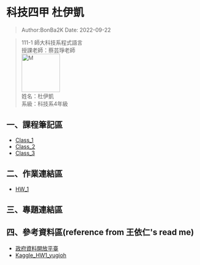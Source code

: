 # 科技四甲 杜伊凱

> Author:BonBa2K
> Date: 2022-09-22  

> 111-1 師大科技系程式語言<br />
> 授課老師：蔡芸琤老師<br />
 <img src="https://scontent.ftpe7-4.fna.fbcdn.net/v/t1.6435-9/159374364_1785537828267458_2349934586872699877_n.jpg?_nc_cat=105&ccb=1-7&_nc_sid=09cbfe&_nc_ohc=gsscAHPqqDoAX86SHR_&_nc_oc=AQmaFRdirCI32b3tNnfxN9XgbdEkMbehE4rifB1fNNh1zeHEJtHZb6L2LOHsV6oB63NVFAXuW--qGI2eOiWbdFbJ&_nc_ht=scontent.ftpe7-4.fna&oh=00_AT_RtK5XsNikFJ-7FjiRDiOEFr_vPan4jFe3N4wfzjxcuA&oe=6347CCA7" width = "100" height = "100" alt="M" align=center /><br />
> 姓名：杜伊凱 <br />
> 系級：科技系4年級 
## 一、課程筆記區
- [Class_1](https://github.com/BonBa2K/PL_Repo/tree/main/Class_1)
- [Class_2](https://github.com/BonBa2K/PL_Repo/tree/main/Class_2)
- [Class_3](https://github.com/BonBa2K/PL_Repo/tree/main/Class_3)
## 二、作業連結區
- [HW_1](https://github.com/BonBa2K/PL_Repo/blob/main/Class_3/BonBa_HW_1.ipynb)
## 三、專題連結區

## 四、參考資料區(reference from 王依仁's read me)
- [政府資料開放平臺](https://data.gov.tw/datasets/search?p=1&size=10&s=dataset_view_times_desc&rct=283)
- [Kaggle_HW1_yugioh](https://www.kaggle.com/datasets/tathor/yugioh-trading-cards-dataset)
